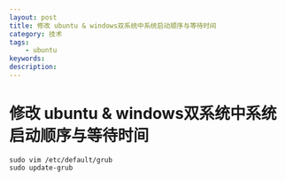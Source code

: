 ```yaml
---
layout: post
title: 修改 ubuntu & windows双系统中系统启动顺序与等待时间
category: 技术
tags: 
    - ubuntu
keywords: 
description: 
---
```


# 修改 ubuntu & windows双系统中系统启动顺序与等待时间

```
sudo vim /etc/default/grub
sudo update-grub
```

